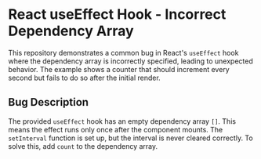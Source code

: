 # React useEffect Hook - Incorrect Dependency Array

This repository demonstrates a common bug in React's `useEffect` hook where the dependency array is incorrectly specified, leading to unexpected behavior.  The example shows a counter that should increment every second but fails to do so after the initial render.

## Bug Description
The provided `useEffect` hook has an empty dependency array `[]`. This means the effect runs only once after the component mounts.  The `setInterval` function is set up, but the interval is never cleared correctly. To solve this, add `count` to the dependency array.